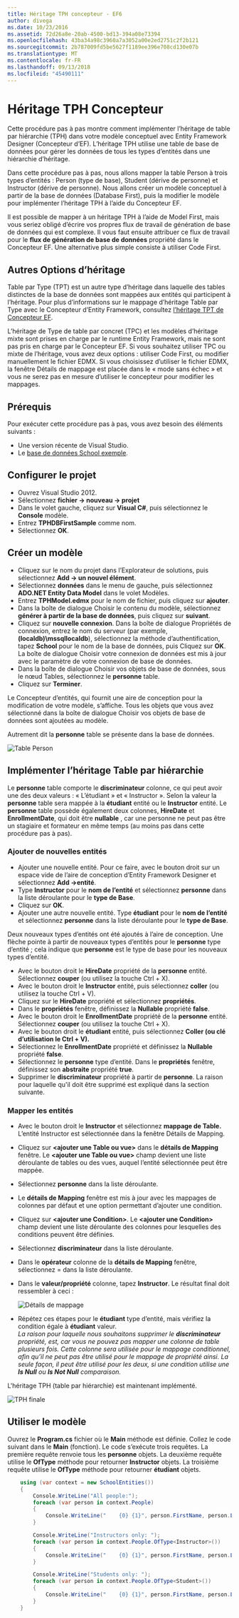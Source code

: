 ```yaml
---
title: Héritage TPH concepteur - EF6
author: divega
ms.date: 10/23/2016
ms.assetid: 72d26a8e-20ab-4500-bd13-394a08e73394
ms.openlocfilehash: 43ba34a98c3960a7a3052a00e2ed2751c2f2b121
ms.sourcegitcommit: 2b787009fd5be5627f1189ee396e708cd130e07b
ms.translationtype: MT
ms.contentlocale: fr-FR
ms.lasthandoff: 09/13/2018
ms.locfileid: "45490111"
---
```

# <a name="designer-tph-inheritance"></a>Héritage TPH Concepteur
Cette procédure pas à pas montre comment implémenter l’héritage de table par hiérarchie (TPH) dans votre modèle conceptuel avec Entity Framework Designer (Concepteur d’EF). L’héritage TPH utilise une table de base de données pour gérer les données de tous les types d’entités dans une hiérarchie d’héritage.

Dans cette procédure pas à pas, nous allons mapper la table Person à trois types d’entités : Person (type de base), Student (dérive de personne) et Instructor (dérive de personne). Nous allons créer un modèle conceptuel à partir de la base de données (Database First), puis la modifier le modèle pour implémenter l’héritage TPH à l’aide du Concepteur EF.

Il est possible de mapper à un héritage TPH à l’aide de Model First, mais vous seriez obligé d’écrire vos propres flux de travail de génération de base de données qui est complexe. Il vous faut ensuite attribuer ce flux de travail pour le **flux de génération de base de données** propriété dans le Concepteur EF. Une alternative plus simple consiste à utiliser Code First.

## <a name="other-inheritance-options"></a>Autres Options d’héritage

Table par Type (TPT) est un autre type d’héritage dans laquelle des tables distinctes de la base de données sont mappées aux entités qui participent à l’héritage.  Pour plus d’informations sur le mappage d’héritage Table par Type avec le Concepteur d’Entity Framework, consultez [l’héritage TPT de Concepteur EF](~/ef6/modeling/designer/inheritance/tpt.md).

L’héritage de Type de table par concret (TPC) et les modèles d’héritage mixte sont prises en charge par le runtime Entity Framework, mais ne sont pas pris en charge par le Concepteur EF. Si vous souhaitez utiliser TPC ou mixte de l’héritage, vous avez deux options : utiliser Code First, ou modifier manuellement le fichier EDMX. Si vous choisissez d’utiliser le fichier EDMX, la fenêtre Détails de mappage est placée dans le « mode sans échec » et vous ne serez pas en mesure d’utiliser le concepteur pour modifier les mappages.

## <a name="prerequisites"></a>Prérequis

Pour exécuter cette procédure pas à pas, vous avez besoin des éléments suivants :

- Une version récente de Visual Studio.
- Le [base de données School exemple](~/ef6/resources/school-database.md).

## <a name="set-up-the-project"></a>Configurer le projet

-   Ouvrez Visual Studio 2012.
-   Sélectionnez **fichier -&gt; nouveau -&gt; projet**
-   Dans le volet gauche, cliquez sur **Visual C\#**, puis sélectionnez le **Console** modèle.
-   Entrez **TPHDBFirstSample** comme nom.
-   Sélectionnez **OK**.

## <a name="create-a-model"></a>Créer un modèle

-   Cliquez sur le nom du projet dans l’Explorateur de solutions, puis sélectionnez **Add -&gt; un nouvel élément**.
-   Sélectionnez **données** dans le menu de gauche, puis sélectionnez **ADO.NET Entity Data Model** dans le volet Modèles.
-   Entrez **TPHModel.edmx** pour le nom de fichier, puis cliquez sur **ajouter**.
-   Dans la boîte de dialogue Choisir le contenu du modèle, sélectionnez **générer à partir de la base de données**, puis cliquez sur **suivant**.
-   Cliquez sur **nouvelle connexion**.
    Dans la boîte de dialogue Propriétés de connexion, entrez le nom du serveur (par exemple, **(localdb)\\mssqllocaldb**), sélectionnez la méthode d’authentification, tapez **School** pour le nom de la base de données, puis Cliquez sur **OK**.
    La boîte de dialogue Choisir votre connexion de données est mis à jour avec le paramètre de votre connexion de base de données.
-   Dans la boîte de dialogue Choisir vos objets de base de données, sous le nœud Tables, sélectionnez le **personne** table.
-   Cliquez sur **Terminer**.

Le Concepteur d’entités, qui fournit une aire de conception pour la modification de votre modèle, s’affiche. Tous les objets que vous avez sélectionné dans la boîte de dialogue Choisir vos objets de base de données sont ajoutées au modèle.

Autrement dit la **personne** table se présente dans la base de données.

![Table Person](~/ef6/media/persontable.png) 

## <a name="implement-table-per-hierarchy-inheritance"></a>Implémenter l’héritage Table par hiérarchie

Le **personne** table comporte le **discriminateur** colonne, ce qui peut avoir une des deux valeurs : « L’étudiant » et « Instructor ». Selon la valeur la **personne** table sera mappée à la **étudiant** entité ou le **Instructor** entité. Le **personne** table possède également deux colonnes, **HireDate** et **EnrollmentDate**, qui doit être **nullable** , car une personne ne peut pas être un stagiaire et formateur en même temps (au moins pas dans cette procédure pas à pas).

### <a name="add-new-entities"></a>Ajouter de nouvelles entités

-   Ajouter une nouvelle entité.
    Pour ce faire, avec le bouton droit sur un espace vide de l’aire de conception d’Entity Framework Designer et sélectionnez **Add -&gt;entité**.
-   Type **Instructor** pour le **nom de l’entité** et sélectionnez **personne** dans la liste déroulante pour le **type de Base**.
-   Cliquez sur **OK**.
-   Ajouter une autre nouvelle entité. Type **étudiant** pour le **nom de l’entité** et sélectionnez **personne** dans la liste déroulante pour le **type de Base**.

Deux nouveaux types d’entités ont été ajoutés à l’aire de conception. Une flèche pointe à partir de nouveaux types d’entités pour le **personne** type d’entité ; cela indique que **personne** est le type de base pour les nouveaux types d’entité.

-   Avec le bouton droit le **HireDate** propriété de la **personne** entité. Sélectionnez **couper** (ou utilisez la touche Ctrl + X).
-   Avec le bouton droit le **Instructor** entité, puis sélectionnez **coller** (ou utilisez la touche Ctrl + V).
-   Cliquez sur le **HireDate** propriété et sélectionnez **propriétés**.
-   Dans le **propriétés** fenêtre, définissez la **Nullable** propriété **false**.
-   Avec le bouton droit le **EnrollmentDate** propriété de la **personne** entité. Sélectionnez **couper** (ou utilisez la touche Ctrl + X).
-   Avec le bouton droit le **étudiant** entité, puis sélectionnez **Coller (ou clé d’utilisation le Ctrl + V).**
-   Sélectionnez le **EnrollmentDate** propriété et définissez la **Nullable** propriété **false**.
-   Sélectionnez le **personne** type d’entité. Dans le **propriétés** fenêtre, définissez son **abstraite** propriété **true**.
-   Supprimer le **discriminateur** propriété à partir de **personne**. La raison pour laquelle qu'il doit être supprimé est expliqué dans la section suivante.

### <a name="map-the-entities"></a>Mapper les entités

-   Avec le bouton droit le **Instructor** et sélectionnez **mappage de Table.**
    L’entité Instructor est sélectionnée dans la fenêtre Détails de Mapping.
-   Cliquez sur **&lt;ajouter une Table ou vue&gt;** dans le **détails de Mapping** fenêtre.
    Le **&lt;ajouter une Table ou vue&gt;** champ devient une liste déroulante de tables ou des vues, auquel l’entité sélectionnée peut être mappée.
-   Sélectionnez **personne** dans la liste déroulante.
-   Le **détails de Mapping** fenêtre est mis à jour avec les mappages de colonnes par défaut et une option permettant d’ajouter une condition.
-   Cliquez sur  **&lt;ajouter une Condition&gt;**.
    Le **&lt;ajouter une Condition&gt;** champ devient une liste déroulante des colonnes pour lesquelles des conditions peuvent être définies.
-   Sélectionnez **discriminateur** dans la liste déroulante.
-   Dans le **opérateur** colonne de la **détails de Mapping** fenêtre, sélectionnez = dans la liste déroulante.
-   Dans le **valeur/propriété** colonne, tapez **Instructor**. Le résultat final doit ressembler à ceci :

    ![Détails de mappage](~/ef6/media/mappingdetails2.png)

-   Répétez ces étapes pour le **étudiant** type d’entité, mais vérifiez la condition égale à **étudiant** valeur.  
    *La raison pour laquelle nous souhaitons supprimer le **discriminateur** propriété, est, car vous ne pouvez pas mapper une colonne de table plusieurs fois. Cette colonne sera utilisée pour le mappage conditionnel, afin qu’il ne peut pas être utilisé pour le mappage de propriété ainsi. La seule façon, il peut être utilisé pour les deux, si une condition utilise une **Is Null** ou **Is Not Null** comparaison.*

L'héritage TPH (table par hiérarchie) est maintenant implémenté.

![TPH finale](~/ef6/media/finaltph.png)

## <a name="use-the-model"></a>Utiliser le modèle

Ouvrez le **Program.cs** fichier où le **Main** méthode est définie. Collez le code suivant dans le **Main** (fonction). Le code s’exécute trois requêtes. La première requête renvoie tous les **personne** objets. La deuxième requête utilise le **OfType** méthode pour retourner **Instructor** objets. La troisième requête utilise le **OfType** méthode pour retourner **étudiant** objets.

``` csharp
    using (var context = new SchoolEntities())
    {
        Console.WriteLine("All people:");
        foreach (var person in context.People)
        {
            Console.WriteLine("    {0} {1}", person.FirstName, person.LastName);
        }

        Console.WriteLine("Instructors only: ");
        foreach (var person in context.People.OfType<Instructor>())
        {
            Console.WriteLine("    {0} {1}", person.FirstName, person.LastName);
        }

        Console.WriteLine("Students only: ");
        foreach (var person in context.People.OfType<Student>())
        {
            Console.WriteLine("    {0} {1}", person.FirstName, person.LastName);
        }
    }
```
